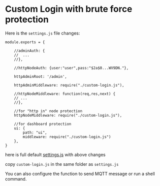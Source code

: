 # Custom Login with brute force protection

Here is the `settings.js` file changes:


```
module.exports = {

    //adminAuth: {
    //	...
    //},
	
    //httpNodeAuth: {user:"user",pass:"$2a$0...WV9DN."},
	
    httpAdminRoot: '/admin',
	
    httpAdminMiddleware: require("./custom-login.js"),

    //httpNodeMiddleware: function(req,res,next) {
    // ...
    //},
    
    //for "http in" node protection
    httpNodeMiddleware: require("./custom-login.js"),
    
    //for dashboard protection
    ui: {
        path: "ui",
        middleware: require("./custom-login.js")
    },
}
```
here is full default [settings.js](https://github.com/htmltiger/node-red-custom-login/files/14100239/settings.js.txt) with above changes


copy `custom-login.js` in the same folder as `settings.js`

You can also configure the function to send MQTT message or run a shell command.
